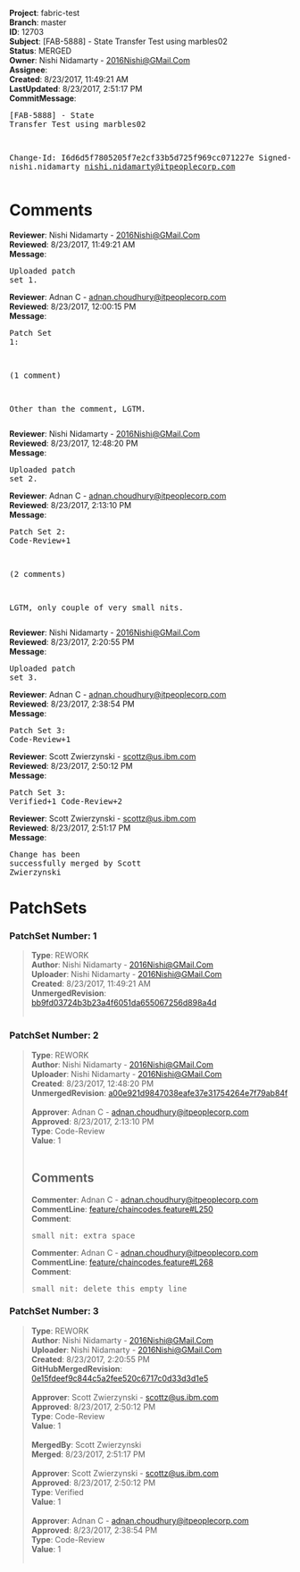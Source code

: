 <strong>Project</strong>: fabric-test<br><strong>Branch</strong>: master<br><strong>ID</strong>: 12703<br><strong>Subject</strong>: [FAB-5888] - State Transfer Test using marbles02<br><strong>Status</strong>: MERGED<br><strong>Owner</strong>: Nishi Nidamarty - 2016Nishi@GMail.Com<br><strong>Assignee</strong>:<br><strong>Created</strong>: 8/23/2017, 11:49:21 AM<br><strong>LastUpdated</strong>: 8/23/2017, 2:51:17 PM<br><strong>CommitMessage</strong>:<br><pre>[FAB-5888] - State Transfer Test using marbles02

Change-Id: I6d6d5f7805205f7e2cf33b5d725f969cc071227e
Signed-off-by: nishi.nidamarty <nishi.nidamarty@itpeoplecorp.com>
</pre><h1>Comments</h1><strong>Reviewer</strong>: Nishi Nidamarty - 2016Nishi@GMail.Com<br><strong>Reviewed</strong>: 8/23/2017, 11:49:21 AM<br><strong>Message</strong>: <pre>Uploaded patch set 1.</pre><strong>Reviewer</strong>: Adnan C - adnan.choudhury@itpeoplecorp.com<br><strong>Reviewed</strong>: 8/23/2017, 12:00:15 PM<br><strong>Message</strong>: <pre>Patch Set 1:

(1 comment)

Other than the comment, LGTM.</pre><strong>Reviewer</strong>: Nishi Nidamarty - 2016Nishi@GMail.Com<br><strong>Reviewed</strong>: 8/23/2017, 12:48:20 PM<br><strong>Message</strong>: <pre>Uploaded patch set 2.</pre><strong>Reviewer</strong>: Adnan C - adnan.choudhury@itpeoplecorp.com<br><strong>Reviewed</strong>: 8/23/2017, 2:13:10 PM<br><strong>Message</strong>: <pre>Patch Set 2: Code-Review+1

(2 comments)

LGTM, only couple of very small nits.</pre><strong>Reviewer</strong>: Nishi Nidamarty - 2016Nishi@GMail.Com<br><strong>Reviewed</strong>: 8/23/2017, 2:20:55 PM<br><strong>Message</strong>: <pre>Uploaded patch set 3.</pre><strong>Reviewer</strong>: Adnan C - adnan.choudhury@itpeoplecorp.com<br><strong>Reviewed</strong>: 8/23/2017, 2:38:54 PM<br><strong>Message</strong>: <pre>Patch Set 3: Code-Review+1</pre><strong>Reviewer</strong>: Scott Zwierzynski - scottz@us.ibm.com<br><strong>Reviewed</strong>: 8/23/2017, 2:50:12 PM<br><strong>Message</strong>: <pre>Patch Set 3: Verified+1 Code-Review+2</pre><strong>Reviewer</strong>: Scott Zwierzynski - scottz@us.ibm.com<br><strong>Reviewed</strong>: 8/23/2017, 2:51:17 PM<br><strong>Message</strong>: <pre>Change has been successfully merged by Scott Zwierzynski</pre><h1>PatchSets</h1><h3>PatchSet Number: 1</h3><blockquote><strong>Type</strong>: REWORK<br><strong>Author</strong>: Nishi Nidamarty - 2016Nishi@GMail.Com<br><strong>Uploader</strong>: Nishi Nidamarty - 2016Nishi@GMail.Com<br><strong>Created</strong>: 8/23/2017, 11:49:21 AM<br><strong>UnmergedRevision</strong>: [bb9fd03724b3b23a4f6051da655067256d898a4d](https://github.com/hyperledger-gerrit-archive/fabric-test/commit/bb9fd03724b3b23a4f6051da655067256d898a4d)<br><br></blockquote><h3>PatchSet Number: 2</h3><blockquote><strong>Type</strong>: REWORK<br><strong>Author</strong>: Nishi Nidamarty - 2016Nishi@GMail.Com<br><strong>Uploader</strong>: Nishi Nidamarty - 2016Nishi@GMail.Com<br><strong>Created</strong>: 8/23/2017, 12:48:20 PM<br><strong>UnmergedRevision</strong>: [a00e921d9847038eafe37e31754264e7f79ab84f](https://github.com/hyperledger-gerrit-archive/fabric-test/commit/a00e921d9847038eafe37e31754264e7f79ab84f)<br><br><strong>Approver</strong>: Adnan C - adnan.choudhury@itpeoplecorp.com<br><strong>Approved</strong>: 8/23/2017, 2:13:10 PM<br><strong>Type</strong>: Code-Review<br><strong>Value</strong>: 1<br><br><h2>Comments</h2><strong>Commenter</strong>: Adnan C - adnan.choudhury@itpeoplecorp.com<br><strong>CommentLine</strong>: [feature/chaincodes.feature#L250](https://github.com/hyperledger-gerrit-archive/fabric-test/blob/a00e921d9847038eafe37e31754264e7f79ab84f/feature/chaincodes.feature#L250)<br><strong>Comment</strong>: <pre>small nit: extra space</pre><strong>Commenter</strong>: Adnan C - adnan.choudhury@itpeoplecorp.com<br><strong>CommentLine</strong>: [feature/chaincodes.feature#L268](https://github.com/hyperledger-gerrit-archive/fabric-test/blob/a00e921d9847038eafe37e31754264e7f79ab84f/feature/chaincodes.feature#L268)<br><strong>Comment</strong>: <pre>small nit: delete this empty line</pre></blockquote><h3>PatchSet Number: 3</h3><blockquote><strong>Type</strong>: REWORK<br><strong>Author</strong>: Nishi Nidamarty - 2016Nishi@GMail.Com<br><strong>Uploader</strong>: Nishi Nidamarty - 2016Nishi@GMail.Com<br><strong>Created</strong>: 8/23/2017, 2:20:55 PM<br><strong>GitHubMergedRevision</strong>: [0e15fdeef9c844c5a2fee520c6717c0d33d3d1e5](https://github.com/hyperledger-gerrit-archive/fabric-test/commit/0e15fdeef9c844c5a2fee520c6717c0d33d3d1e5)<br><br><strong>Approver</strong>: Scott Zwierzynski - scottz@us.ibm.com<br><strong>Approved</strong>: 8/23/2017, 2:50:12 PM<br><strong>Type</strong>: Code-Review<br><strong>Value</strong>: 1<br><br><strong>MergedBy</strong>: Scott Zwierzynski<br><strong>Merged</strong>: 8/23/2017, 2:51:17 PM<br><br><strong>Approver</strong>: Scott Zwierzynski - scottz@us.ibm.com<br><strong>Approved</strong>: 8/23/2017, 2:50:12 PM<br><strong>Type</strong>: Verified<br><strong>Value</strong>: 1<br><br><strong>Approver</strong>: Adnan C - adnan.choudhury@itpeoplecorp.com<br><strong>Approved</strong>: 8/23/2017, 2:38:54 PM<br><strong>Type</strong>: Code-Review<br><strong>Value</strong>: 1<br><br></blockquote>